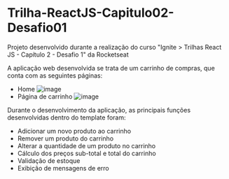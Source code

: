 # Trilha-ReactJS-Capitulo02-Desafio01

Projeto desenvolvido durante a realização do curso "Ignite > Trilhas React JS - Capítulo 2 - Desafio 1" da Rocketseat

A aplicação web desenvolvida se trata de um carrinho de compras, que conta com as seguintes páginas:
- Home
![image](https://user-images.githubusercontent.com/70169510/216194996-b97843e5-6154-4178-a65e-319a8d096a56.png)
- Página de carrinho
![image](https://user-images.githubusercontent.com/70169510/216195122-bf047fbe-cfd0-4a05-8921-8b8732b23b10.png)

Durante o desenvolvimento da aplicação, as principais funções desenvolvidas dentro do template foram:
- Adicionar um novo produto ao carrinho
- Remover um produto do carrinho
- Alterar a quantidade de um produto no carrinho
- Cálculo dos preços sub-total e total do carrinho
- Validação de estoque
- Exibição de mensagens de erro
